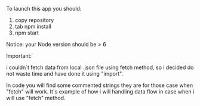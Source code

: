 To launch this app you should:
1) copy repository
2) tab npm install
3) npm start

Notice: your Node version should be > 6

Important: 

i couldn`t fetch data from local .json file using fetch method, so i decided do not waste time
and have done it using "import".

In code you will find some commented strings they are for those case when "fetch" will work.
It`s example of how i will handling data flow in case when i will use "fetch" method. 